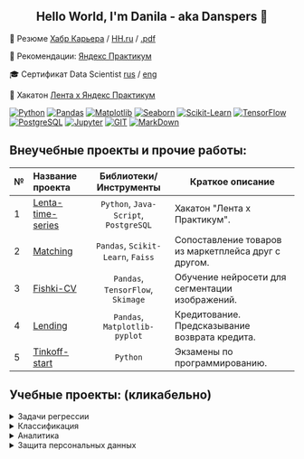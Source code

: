 <h2 align='center'>Hello World, I'm Danila - aka Danspers 👋</h2>

:page_facing_up: Резюме [Хабр Карьера](https://career.habr.com/danspers) / [HH.ru](https://hh.ru/resume/24dd74ffff0c062a990039ed1f583859417174) / [.pdf](https://github.com/Danspers/Danspers/blob/main/Resume.pdf)

:scroll: Рекомендации: [Яндекс Практикум](https://github.com/Danspers/Danspers/blob/main/Letter_of_recommendation_(Yandex.Practicum).pdf)

:mortar_board: Сертификат Data Scientist [rus](https://github.com/Danspers/Danspers/blob/main/Yandex.Practicum-DataScience(rus).pdf) / [eng](https://github.com/Danspers/Danspers/blob/main/Yandex.Practicum-DataScience(eng).pdf)

:runner: Хакатон [Лента х Яндекс Практикум](https://github.com/Danspers/Danspers/blob/main/Hackathon_Lenta_x_Yandex_Practicum.pdf)

[![Python](https://img.shields.io/badge/-Python-464646??style=flat-square&logo=Python)](https://www.python.org/)
[![Pandas](https://img.shields.io/badge/-Pandas-464646??style=flat-square&logo=Pandas)](https://pandas.pydata.org/)
[![Matplotlib](https://img.shields.io/badge/-Matplotlib-464646??style=flat-square&logo=matplotlib)](https://matplotlib.org/)
[![Seaborn](https://img.shields.io/badge/-Seaborn-464646??style=flat-square&logo=Seaborn)](https://seaborn.pydata.org/)
[![Scikit-Learn](https://img.shields.io/badge/-Scikit_Learn-464646??style=flat-square&logo=Scikitlearn)](https://scikit-learn.org/)
[![TensorFlow](https://img.shields.io/badge/-TensorFlow-464646??style=flat-square&logo=TensorFlow)](https://www.tensorflow.org/)
[![PostgreSQL](https://img.shields.io/badge/-PostgreSQL-464646??style=flat-square&logo=PostgreSQL)](https://www.postgresql.org/)
[![Jupyter](https://img.shields.io/badge/-Jupyter-464646??style=flat-square&logo=Jupyter)](https://jupyter.org/)
[![GIT](https://img.shields.io/badge/-GIT-464646??style=flat-square&logo=GIT)](https://git-scm.com/)
[![MarkDown](https://img.shields.io/badge/-MarkDown-464646??style=flat-square&logo=MarkDown)](https://markdownguide.org/)

## Внеучебные проекты и прочие работы:

| № | Название проекта                                                   | Библиотеки/Инструменты                | Краткое описание                                     |
| - |:------------------------------------------------------------------ |:-------------------------------------:| ---------------------------------------------------- |
| 1 | [Lenta-time-series](https://github.com/Danspers/Lenta-time-series) | `Python`, `Java-Script`, `PostgreSQL` | Хакатон "Лента х Практикум".                         |
| 2 | [Matching](https://github.com/Danspers/Matching)                   | `Pandas`, `Scikit-Learn`, `Faiss`     | Сопоставление товаров из маркетплейса друг с другом. |
| 3 | [Fishki-CV](https://github.com/Danspers/Fishki-CV)                 | `Pandas`, `TensorFlow`, `Skimage`     | Обучение нейросети для сегментации изображений.      |
| 4 | [Lending](https://github.com/Danspers/Lending-Club)                | `Pandas`, `Matplotlib-pyplot`         | Кредитование. Предсказывание возврата кредита.       |
| 5 | [Tinkoff-start](https://github.com/Danspers/Tinkoff-start)         | `Python`                              | Экзамены по программированию.                        |

## Учебные проекты: (кликабельно)

<details close>
  <summary>Задачи регрессии</summary>
    <table>
      <tr>
  	<th>№</th>
        <th>Название проекта</th>
	<th>Библиотеки/Инструменты</th>
  	<th>Описание</th>
      </tr>
      <tr>
	<td>1</td>
  	<td><a href = "https://github.com/Danspers/16.Steel-temperature-prediction">Прогнозирование температуры стали</a></td>
  	<td><tt>Scikit-Learn</tt>, <tt>Pandas</tt>, <br><tt>Matplotlib-pyplot</tt></td>
  	<td>Оптимизация производственных расходов комбината <i>ООО «Так закаляем сталь»</i>. Требуется уменьшить потребление электроэнергии на этапе обработки стали. Необходимо построить модель, предсказывающая конечную температуру стали.</td>
      </tr>
      <tr>
	<td>2</td>
	<td><a href = "https://github.com/Danspers/15.Age-prediction">Определение возраста покупателей</a></td>
	<td><tt>Tensorflow-Keras</tt>, <tt>Pandas</tt>, <tt>GPU</tt>, <tt>Matplotlib-pyplot</tt></td>
	<td>Сетевой супермаркет <i>«Хлеб-Соль»</i> внедряет систему компьютерного зрения для обработки фотографий покупателей. Необходимо построить модель, которая по фотографии определит приблизительный возраст человека.</td>
      </tr>
      <tr>
	<td>3</td>
  	<td><a href = "https://github.com/Danspers/12.Taxi-booking-forecast">Прогнозирование заказов такси</a></td>
  	<td><tt>Scikit-Learn</tt>, <tt>LightGBM</tt>, <tt>Pandas</tt>, <tt>Matplotlib-pyplot</tt></td>
  	<td>Компания <i>«Чётенькое такси»</i> собрала исторические данные о заказах такси в аэропортах. Чтобы привлекать больше водителей в период пиковой нагрузки, нужно спрогнозировать количество заказов такси на следующий час.</td>
      </tr>
      <tr>
	<td>4</td>
  	<td><a href = "https://github.com/Danspers/11.Car-valuation">Определение стоимости б/у автомобилей</a></td>
  	<td><tt>Scikit-Learn</tt>, <tt>Pandas</tt>, <tt>LightGBM</tt>, <tt>Seaborn</tt>, <br><tt>Matplotlib-pyplot</tt></td>
  	<td>Сервис по продаже автомобилей с пробегом <i>«Не бит, не крашен»</i> разрабатывает приложение для привлечения новых клиентов. В нём можно быстро узнать рыночную стоимость своего автомобиля.</td>
      </tr>
      <tr>
	<td>5</td>
	<td><a href = "https://github.com/Danspers/8.Oil-well-selection">Выбор новой локации для нефтедобычи</a></td>
	<td><tt>Scikit-Learn</tt>, <tt>Pandas</tt>, <br><tt>Matplotlib-pyplot</tt></td>
	<td>Компании <i>«ГлавРосГосНефть»</i> необходима модель машинного обучения, которая поможет определить регион, где добыча принесёт наибольшую прибыль. Проанализировать возможную прибыль и риски техникой <ins>Bootstrap</ins>.</td>
      </tr>
      <tr>
	<td>6</td>
  	<td><a href = "https://github.com/Danspers/9.Gold-recovery">Восстановление золота из руды</a></td>
	<td><tt>Scikit-Learn</tt>, <tt>Pandas</tt>, <tt>Seaborn</tt>, <br><tt>Matplotlib-pyplot</tt></td>
	<td>Подготовьте прототип модели машинного обучения для <a href = "https://www.zyfra.com/">«Цифры»</a>. Модель должна предсказать коэффициент восстановления золота из золотосодержащей руды.</td>
      </tr>
    </table>
</details>

<details close>
  <summary>Классификация</summary>
    <table>
      <tr>
  	<th>№</th>
        <th>Название проекта</th>
	<th>Библиотеки/Инструменты</th>
  	<th>Описание</th>
      </tr>
      <tr>
	<td>1</td>
	<td><a href = "https://github.com/Danspers/13.Toxic-comments">Фильтрация токсичных комментариев</a></td>
	<td><tt>Scikit-Learn</tt>, <tt>CatBoost</tt>, <tt>TensorFlow</tt>, <tt>GPU</tt>, <tt>Sentence-Transformers</tt>, <tt>TF-IDF</tt></td>
	<td>Интернет-магазин <i>«Викишоп»</i> запускает новый сервис: клиенты предлагают свои правки и комментируют изменения других. Магазину нужен инструмент, который будет искать токсичные комментарии и отправлять их на модерацию.</td>
      </tr>
      <tr>
	<td>2</td>
	<td><a href = "https://github.com/Danspers/7.Customer-churn">Прогнозирование оттока клиентов</a></td>
	<td><tt>Scikit-Learn</tt>, <tt>Pandas</tt>, <tt>Matplotlib-pyplot</tt></td>
	<td>Из <i>«Бета-Банка»</i> стали ежемесячно уходить клиенты. Необходимо спрогнозировать, уйдёт клиент из банка в ближайшее время или нет.</td>
      </tr>
      <tr>
	<td>3</td>
    	<td><a href = "https://github.com/Danspers/6.Recomend-system-for-tariffs">Рекомендации тарифов</a>*</td>
	<td><tt>Scikit-Learn</tt>, <tt>Pandas</tt>, <tt>Matplotlib-pyplot</tt></td>
	<td>Оператор мобильной связи <i>«Мегалайн»</i> желает построить систему, способную проанализировать поведение клиентов и предложить пользователям новый тариф: «Smart» или «Ultra», поскольку многие клиенты пользуются архивными тарифами. <br> (*) продолжение <a href = "https://github.com/Danspers/4.Recomend-system-for-tariffs-SDA">статистического анализа абонентов «Мегалайн»</a>.</td>
      </tr>
    </table>
</details>

<details close>
  <summary>Аналитика</summary>
    <table>
      <tr>
  	<th>№</th>
        <th>Название проекта</th>
	<th>Библиотеки/Инструменты</th>
  	<th>Описание</th>
      </tr> 
      <tr>
	<td>1</td>
    	<td><a href = "https://github.com/Danspers/14.DA-investment-market">Анализ рынка инвестиций (БД)</a></td>
  	<td><tt>PostgreSQL</tt></td>
  	<td>Необходимо проанализировать данные о фондах и инвестициях и написать SQL-запросы к базе. <a href = "https://www.kaggle.com/datasets/justinas/startup-investments">База данных</a> хранит информацию о венчурных фондах и инвестициях в компании-стартапы.</td>
      </tr>
      <tr>
	<td>2</td>
    	<td><a href = "https://github.com/Danspers/5.EDA-game-rating">Исследование продаж видео-игр в США, Европе и Японии.</a></td>
  	<td><tt>Pandas</tt>, <tt>Seaborn</tt>, <tt>Matplotlib-pyplot</tt>, <tt>Scipy-stats</tt></td>
  	<td>Интернет-магазине <i>«Стримчик»</i>, который продаёт компьютерные игры по всему миру, планирует рекламную компанию. Необходимо выявить закономерности, определяющие успешность игры. Это позволит сделать ставку на потенциально популярный продукт.</td>
      </tr>
      <tr>
  	<td>3</td>
	<td><a href = "https://github.com/Danspers/4.Recomend-system-for-tariffs-SDA">Статистический анализ абонентов «Мегалайн»</a>*</td>
  	<td><tt>Pandas</tt>, <tt>Seaborn</tt>, <tt>Matplotlib-pyplot</tt>, <tt>Scipy-stats</tt></td>
  	<td>Компания <i>«Мегалайн»</i> — федеральный оператор сотовой связи. Чтобы скорректировать рекламный бюджет, коммерческий департамент хочет понять, какой тариф приносит больше прибыли. <br> (*) предварительный анализ для проекта <a href = "https://github.com/Danspers/6.Recomend-system-for-tariffs">"Рекомендации тарифов"</a>.</td>
      </tr>
      <tr>
  	<td>4</td>
    	<td><a href = "https://github.com/Danspers/3.EDA-apartments-sales">Анализ продаж квартир в С.Петербурге и области</a></td>
  	<td><tt>Pandas</tt>, <tt>Seaborn</tt>, <tt>Matplotlib-pyplot</tt></td>
  	<td>Необходимо научиться определять рыночную стоимость объектов недвижимости, и выявить параметры, которые на это влияют. Это позволит построить автоматизированную систему отслеживания аномалий и мошеннической деятельности для сервиса <a href = "https://realty.ya.ru/sankt-peterburg_i_leningradskaya_oblast/">Яндекс Недвижимость</a>.</td>
      </tr>
      <tr>
  	<td>5</td>
    	<td><a href = "https://github.com/Danspers/2.Bank-Credit-department">Исследование надёжности заёмщиков</a></td>
	<td><tt>Pandas</tt>, <tt>Seaborn</tt></td>
	<td>Для кредитныго отдела банка необходимо провести исследование: выявить влияет ли семейное положение, количество детей клиента и др. факторы на погашения кредита в срок.</td>
      </tr>
      <tr>
  	<td>6</td>
    	<td><a href = "https://github.com/Danspers/1.Yandex-Music">Яндекс.Музыка</a></td>
	<td><tt>Pandas</tt></td>
	<td>Сравнение пользователей <a href = "https://music.yandex.ru/">Яндекс Музыка</a> из Москвы и Петербурга. Проверка сформулированных гипотез.</td>
      </tr>
    </table>
</details>

<details close>
  <summary>Защита персональных данных</summary>
    <table>
      <tr>
  	<th>№</th>
        <th>Название проекта</th>
	<th>Библиотеки/Инструменты</th>
  	<th>Описание</th>
      </tr>
      <tr>
	<td>1</td>
  	<td><a href = "https://github.com/Danspers/10.Personal-data-protection">Кодирование конфиденциальной информации</a></td>
	<td><tt>Scikit-Learn</tt>, <tt>NumPy</tt>, <tt>Pandas</tt>, <br><tt>Matplotlib-pyplot</tt></td>
	<td>Для страховой компании <i>«Хоть потоп»</i> необходимо разработать метод преобразования данных, чтобы по ним было сложно восстановить персональную информацию.</td>
      </tr>
    </table>
</details>

<div align="left">
  <img src="https://komarev.com/ghpvc/?username=Danspers&style=flat-square&color=blue" alt=""/>
</div>
